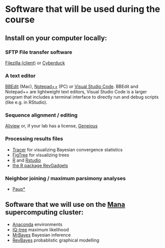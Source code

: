 # Software that will be used during the course

## Install on your computer locally:

### SFTP File transfer software
[Filezilla (client)](https://filezilla-project.org) or [Cyberduck](https://cyberduck.io/download/)

### A text editor
[BBEdit](https://www.barebones.com/products/bbedit/) (Mac),  [Notepad++](https://notepad-plus-plus.org) (PC) or [Visual Studio Code](https://code.visualstudio.com). BBEdit and Notepad++ are lightweight text editors, Visual Studio Code is a larger program that includes a terminal interface to directly run and debug scripts (like e.g. in RStudio).

### Sequence alignment / editing
[Aliview](http://www.ormbunkar.se/aliview/downloads/) or, if your lab has a license, [Geneious](https://www.geneious.com/)

### Processing results files
- [Tracer](https://beast.community/tracer) for visualizing Bayesian convergence statistics
- [FigTree](https://github.com/rambaut/figtree/releases) for visualizing trees
- [R](https://www.r-project.org/) and [Rstudio](https://www.rstudio.com/)
- [the R package RevGadgets](https://revbayes.github.io/tutorials/intro/revgadgets.html)

### Neighbor joining / maximum parsimony analyses
- [Paup*](http://phylosolutions.com/paup-test/)

## Software that we will use on the [Mana](https://datascience.hawaii.edu/hpc/) supercomputing cluster:

- [Anaconda](https://anaconda.org/) environments
- [IQ-tree](http://www.iqtree.org/) maximum likelihood
- [MrBayes](http://nbisweden.github.io/MrBayes/) Bayesian inference
- [RevBayes](https://revbayes.github.io/) probablistic graphical modelling
